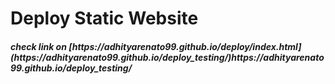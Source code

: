 # Deploy Static Website 
<h5>check link on [https://adhityarenato99.github.io/deploy/index.html](https://adhityarenato99.github.io/deploy_testing/)https://adhityarenato99.github.io/deploy_testing/</h5>
